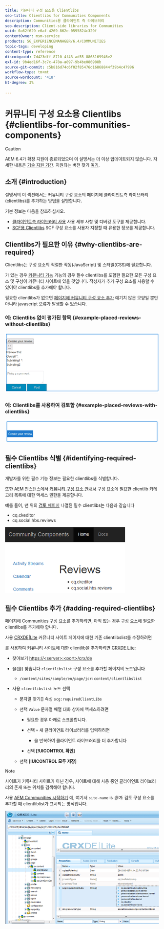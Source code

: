 ```yaml
---
title: 커뮤니티 구성 요소용 Clientlibs
seo-title: Clientlibs for Communities Components
description: Communities용 클라이언트 측 라이브러리
seo-description: Client-side libraries for Communities
uuid: 0a62f629-e6af-4269-862e-0595824c329f
contentOwner: msm-service
products: SG_EXPERIENCEMANAGER/6.4/COMMUNITIES
topic-tags: developing
content-type: reference
discoiquuid: 7d423dff-8710-4f43-ad55-8863169946e2
exl-id: 9b4ed16f-3c7c-478a-a897-9b4be086988b
source-git-commit: c5b816d74c6f02f85476d16868844f39b4c47996
workflow-type: tm+mt
source-wordcount: '418'
ht-degree: 3%

---
```


# 커뮤니티 구성 요소용 Clientlibs {#clientlibs-for-communities-components}

>[!CAUTION]
>
>AEM 6.4가 확장 지원이 종료되었으며 이 설명서는 더 이상 업데이트되지 않습니다. 자세한 내용은 [기술 지원 기간](https://helpx.adobe.com/kr/support/programs/eol-matrix.html). 지원되는 버전 찾기 [여기](https://experienceleague.adobe.com/docs/).

## 소개 {#introduction}

설명서의 이 섹션에서는 커뮤니티 구성 요소의 페이지에 클라이언트측 라이브러리(clientlibs)를 추가하는 방법을 설명합니다.

기본 정보는 다음을 참조하십시오.

* [클라이언트측 라이브러리 사용](../../help/sites-developing/clientlibs.md) 사용 세부 사항 및 디버깅 도구를 제공합니다.
* [SCF용 Clientlibs](client-customize.md#clientlibs) SCF 구성 요소를 사용자 지정할 때 유용한 정보를 제공합니다.

## Clientlibs가 필요한 이유 {#why-clientlibs-are-required}

Clientlibs는 구성 요소의 적절한 작동(JavaScript) 및 스타일(CSS)에 필요합니다.

가 있는 경우 [커뮤니티 기능](functions.md) 기능의 경우 필수 clientlibs를 포함한 필요한 모든 구성 요소 및 구성이 커뮤니티 사이트에 있을 것입니다. 작성자가 추가 구성 요소를 사용할 수 있어야 clientlibs를 추가해야 합니다.

필요한 clientlibs가 없으면 [페이지에 커뮤니티 구성 요소 추가](author-communities.md) 예기치 않은 모양일 뿐만 아니라 javascript 오류가 발생할 수 있습니다.

### 예: Clientlibs 없이 평가된 항목 {#example-placed-reviews-without-clientlibs}

![chlimage_1-244](assets/chlimage_1-244.png)

### 예: Clientlibs를 사용하여 검토함 {#example-placed-reviews-with-clientlibs}

![chlimage_1-245](assets/chlimage_1-245.png)

## 필수 Clientlibs 식별 {#identifying-required-clientlibs}

개발자를 위한 필수 기능 정보는 필요한 clientlibs를 식별합니다.

또한 AEM 인스턴스에서 [커뮤니티 구성 요소 안내서](components-guide.md) 구성 요소에 필요한 clientlib 카테고리 목록에 대한 액세스 권한을 제공합니다.

예를 들어, 맨 위의 [검토 페이지](http://localhost:4502/content/community-components/en/reviews.html) 나열된 필수 clientlibs는 다음과 같습니다

* cq.ckeditor
* cq.social.hbs.reviews

![chlimage_1-246](assets/chlimage_1-246.png)

## 필수 Clientlibs 추가 {#adding-required-clientlibs}

페이지에 Communities 구성 요소를 추가하려면, 아직 없는 경우 구성 요소에 필요한 clientlibs를 추가해야 합니다.

사용 [CRXDE|Lite](#using-crxde-lite) 커뮤니티 사이트 페이지에 대한 기존 clientlibslist를 수정하려면

를 사용하여 커뮤니티 사이트에 대한 clientlib을 추가하려면 [CRXDE Lite](../../help/sites-developing/developing-with-crxde-lite.md):

* 찾아보기 [https://&lt;server>:&lt;port>/crx/de](http://localhost:4502/crx/de)
* 을(를) 찾습니다 `clientlibslist` 구성 요소를 추가할 페이지의 노드입니다

   * `/content/sites/sample/en/page/jcr:content/clientlibslist`

* 사용 `clientlibslist` 노드 선택

   * 문자열 찾기[] 속성 `scg:requiredClientLibs`
   * 선택 `Value` 문자열 배열 대화 상자에 액세스하려면

      * 필요한 경우 아래로 스크롤합니다.
      * 선택 `+` 새 클라이언트 라이브러리를 입력하려면

         * 을 반복하여 클라이언트 라이브러리를 더 추가합니다
      * 선택 **[!UICONTROL 확인]**
   * 선택 **[!UICONTROL 모두 저장]**



>[!NOTE]
>
>사이트가 커뮤니티 사이트가 아닌 경우, 사이트에 대해 사용 중인 클라이언트 라이브러리의 존재 또는 위치를 검색해야 합니다.

사용 [AEM Communities 시작하기](getting-started.md) 예, 여기서 `site-name` is *참여*: 검토 구성 요소를 추가할 때 clientliblist가 표시되는 방식입니다.

![chlimage_1-247](assets/chlimage_1-247.png)
